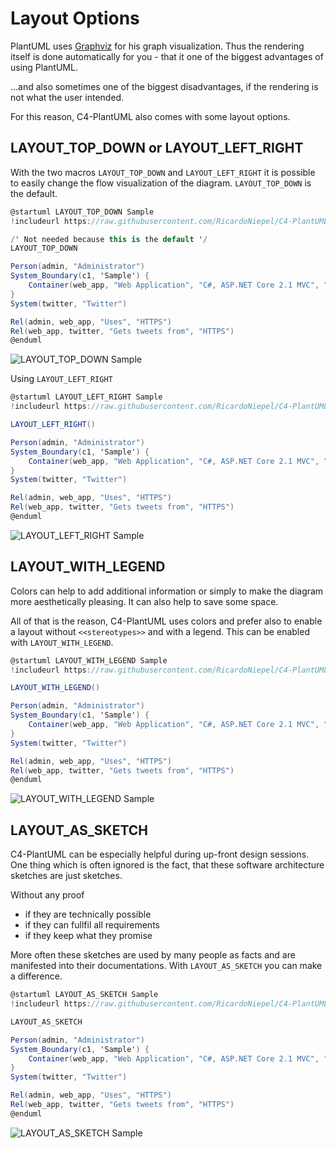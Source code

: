 # Layout Options

PlantUML uses [Graphviz](https://www.graphviz.org/) for his graph visualization. Thus the rendering itself is done automatically for you - that it one of the biggest advantages of using PlantUML.

...and also sometimes one of the biggest disadvantages, if the rendering is not what the user intended.

For this reason, C4-PlantUML also comes with some layout options.

## LAYOUT_TOP_DOWN or LAYOUT_LEFT_RIGHT

With the two macros `LAYOUT_TOP_DOWN` and `LAYOUT_LEFT_RIGHT` it is possible to easily change the flow visualization of the diagram. `LAYOUT_TOP_DOWN` is the default.

```csharp
@startuml LAYOUT_TOP_DOWN Sample
!includeurl https://raw.githubusercontent.com/RicardoNiepel/C4-PlantUML/master/C4_Container.puml

/' Not needed because this is the default '/
LAYOUT_TOP_DOWN

Person(admin, "Administrator")
System_Boundary(c1, 'Sample') {
    Container(web_app, "Web Application", "C#, ASP.NET Core 2.1 MVC", "Allows users to compare multiple Twitter timelines")
}
System(twitter, "Twitter")

Rel(admin, web_app, "Uses", "HTTPS")
Rel(web_app, twitter, "Gets tweets from", "HTTPS")
@enduml
```

![LAYOUT_TOP_DOWN Sample](http://www.plantuml.com/plantuml/png/xLXhRziw4ltkNy7hV6W3E8sJFfhDEaRzK1vOnmaiPRDtsy9Wf74iN9aKIBgkTzl_laD9PcGpMa7sRJvT1aWKSURCcI5r-FWa5HLgFejghqYFHrn8VDWhRRNQRm5CGWR46JZNpj0Rdz_WhzxDu6P4ziwJLaCaLosZa3rMnFIStkKmHNIl_ksGe-DQJVuHifWAEYDeHEUHyk2xwaJX8vi1KyJ7No3oPWj1u_imK5Dot6pcti_ezskGaZw26_u7oD7xPjvBWAyeUuo0_BT6iBc82bmjOpZdJAKUnqcFdDA0Bp0vCg6HXDhFF4n72Bx889AoahqFIKlUQ2ZxRJx0psSvjLeFVCu2AfRjzehV1ei2paqhmWQFTqbBtdQv240KlTSZ2YIWSWg1flcA3EYIprMr8OuuCXvqVh-vyyOTT-p-m_5wbxcK7wZ_nwFGoMOy7CVfzdivYobbmKA4IW4ZIip1dY0wko6T0Qdt-2pqYKkP9DTklPRE5JBXNFzfJT2E-3hCcO2WVKy5mtgUjWvrHvlq15050PeB4eJIdqiPSjOW322GH77o0EGRZS90MzL-0nOyfMZoNUNgtToE-pVtG_IB4r-k59yXhXvZXDsq7pZdtdXqTN7faGWcIhk8y76gSXvO-6uwAqAe-l5cZilNCCOCg6mG64Vq0QBzt8TGFplBtjR9sWoaacH-vO3wGS_8vu79vxJtQt44p6m44TKfosaOLqmKNSShJaUD5UZn6ZrJqhDwVP-iZFCTne-SQlAcB9N2AF2dRATuNzZXOKlYTtow8PJjpndyrzQXxcyV7jRNQe3S9eBF6cZ6SsETqRQx6gH-SD2kxvTYcCHiCDl6eAxLhOkV_EkLW_Qs2Tfzcc7hu40pB8UoUPOO6V0rz27W5_Z0nJR5nAoBi7OlwlCrDJ6sB2vYba7kNkHDulrjYgk5rQfmV_VI5cFp1IiWMXow7C9cM9h6HldkjYdVtQsLuDtknIj2Zeie5jCl1R2vtLKgss2Rikabsafli7lXYh5XeWg85eSkW2XXEAXKlj4svTER6pl7qUxr-p_WA5w55IpEenp39bcUoTCEcbn254Fb0nWw6tL8OFb-fhNauFCq309WN_i7ISUQprs9pzqpFgCIdz4pFeCIdq7canmNVHx3AUaG6IOxHCadQa45FYobWjaRDBaLuOoA9O48zC5FdX9lQXcIa16fiRI7EuzZBXGYvfnkWSSOWB9WqrTcU-jeINpE63v1G1GdgYJC5LF00hIbyo04vcCUpZSGomSUB1jwepyboOY7FesIk8opWwStSKAeWP0o359YVAwIPpvP3nx0DuXuh3D1I8fbsVRmVkkCt9lXk7knEhatJzuTV-oQVkTVdZCQTWPZo_33YVunXkxlhkTSv_gFZZwSTFisa6NujwHLlIieE1xhpuUpTji-l9kJhdrVaPYM6dGtJgGR5R5FpisFRxiVpWjFyl0ToJ4QZL-Ginc5Kl8d7VrJI3wT_Y_2sKoO8gflUn_FUytoEhyWPtksbzTvztkK-ollSZnmBfnXlpRLkY5DYhK87e45wTr1xSSPMMluluT6v4VjHsjZPhGp2vBEqiJ4P5TakofvtccZ4crjcAdeEgWnB08rJfXGafPzwVAAE9dGLzN3X725sv0qmxMRYZ8m_H20zCNpg5_O5xQoA8YmoNViV5SLEEUKnuQsaNTBe2ISYUScereX2_Cvs-GDs6x4hGWstsqhNqv-vygNXDlXsj1Gh7XxI3wdViMNVDll0NkSAOhKX2IBK4r3HjJBxGfz4xnW7-XjxFAssUJz7Pty226Hi36Ymf-62id8nie1MQIu-9JUbXxAD5KY5PrCjjyizd3HwrmDdL5kz_RkxKc___vFshsPEhx88ctIATzR_BKyLr-UqScgS8PhnldNBE962spzDATkMw2gtgkJ_7pDYrWL7aRGToUq8VuskTrbtoHKNVcDQqNnDraKoVuivam_vsNVE9KBVcxTU5s-SC0-YQEv9F5souGXMx1CkBQiwnWvPTz5lAzlRuOeYpdnFddVxPut_oJnDjdj9jvxpQGLABR9eL2nF-9vgd_oonJxByL6ApCEbbKs1NwLhcVmlrhNJHv5kfvrlxok5vF3bfqtQJ0BaK2ze_-6KWcgkC0RyCrDkt-4HYwTQILB--hxwPURMxaMy32cSOoMz_10Ed4SXNwogwpZgzvUWtJSspT3nqCN0UJupH6v_cTFztMYY2yacKiafGLGqwPeCfj7AjGXFPHR1OAeS0OHnf98yMT6yhLAEn4dCyFEsWYYLN9FjEuaI1tlqlDkNRJIHgRt2UO2bCH_GV_Hryzvbq_0Wlai-Xy0 "LAYOUT_TOP_DOWN Sample")

Using `LAYOUT_LEFT_RIGHT`

```csharp
@startuml LAYOUT_LEFT_RIGHT Sample
!includeurl https://raw.githubusercontent.com/RicardoNiepel/C4-PlantUML/master/C4_Container.puml

LAYOUT_LEFT_RIGHT()

Person(admin, "Administrator")
System_Boundary(c1, 'Sample') {
    Container(web_app, "Web Application", "C#, ASP.NET Core 2.1 MVC", "Allows users to compare multiple Twitter timelines")
}
System(twitter, "Twitter")

Rel(admin, web_app, "Uses", "HTTPS")
Rel(web_app, twitter, "Gets tweets from", "HTTPS")
@enduml
```

![LAYOUT_LEFT_RIGHT Sample](http://www.plantuml.com/plantuml/png/xLfjRziu4lwkNy5rFgG1dCP9NvhD9SRwHMc2Svp0KYwtrnO6ROrZOMLI8Ecwlcl_-mrbcP7D28BaDfzM1c9Pd7dccI7ry0NvGoegr7mMEVkamoCk9Dxi5LwEyri0av01SNlkZTltXvUt-ATpsxiTaBtBv78GoLFBA6IF9J5zjtFLNo5wr_znoV69uyY_GXPJGMS4ZUWyKZvyKwqeV6GpO8gCyG-8hDb2qFWX3DIKd3GQcUSp-kq6fAIFu8N_1NByhf7r4Z1Mb3r6GFxd4BmyH0MkbZ5SSgPM7YT9YvpIW2ymEJAXaGJdHnQc9GHVf119MSdU--HAdcWe-sasm8zdEPsVZ_YS1LGicyqrloqMEPmRLeGj7c-JAtdQvY80aVTSzoYGWCef19hcFkdH9P-hSbqSSMJSQ_rvU-yFMzxG-wVhTwuoAO_e-Az7ePDDURYks-vsCXPJoeA529K2HfIOWpr0T7PzEWDIw_1PE2OUPPBSU3LdDLR8X7FzTJxXUlpeC1S2WkO35GphUNP-f1kQf2E0AWZGN90WbEEvb25dTS800aaK9oCWNsaK1jhA-GrOy9IYoNUTgtzxD-pUFlJHBqvykL8S6OUwZn5ssxxdNlh3mVN7Avz4C57QHOIFKvNnmCAtLwCYXB8lR-guV0L3p83AEe5XH4SG7MHUXDh5HVgqHZP689KazIi6r3TwH3uFJ3wjMh_aHy3C1X1HdRASXd79HD5rkEPqN5-3dcpGCoMzgDKEoDeuss3yo9acRyfIAeo2yPJj5EypEpewb_WUdsq9PVDJ2l_b_4YtDu-EQXirG6uJmMTrDEEPlavfsqrrKZiyRDOE2Z5COZQORMDGD-hMnbV-LUgGUDi4xJRDyFpmK3CiXh9v5XWPy0tqFk0REEAYIZ4nwsAioaLzjgOcHiNY8cOnvAv5tYRUhL9SBQnMXRkxbpOVcozOFj6Sq3P48SFYDBRATr-bVFTtLeBtknSl3pdEevXFtmOev7PVgcozAcNJKxILNc_tmkLZmqJb4yq9NG2Hmx1Ngdo3AkNJYnixny7FgLyEE8fNVWLpyx0nYaaMP_AqWYPN4CLGUWE6paOT4bX-a6ejEVmq3OC0s9VkOTAmuNDVu7F_ZC-Wm6VmZ4-lmAUN-YJRnJ6FuOoqY0oJ5QBa4xMW0c-MKi7iDPhSYN16nP9017hZ9y-8FxKCISY8r5ZQmvl7CHSA4JDETy1Z341PiEqhqxLrj2HZpXZUGK0K9weWp3LJm0AqfVCW13R6FDol89OZ7YphUg4_9KcFXsCQ9N4PPuTFJ-A4K1qXPHYiYF6vIkxvP3Du05yXuh7E124fbgNgvltE7NYt_M7xuthdtZXzU_AXRThTV_lkeD_g3It3zwVwOmozFptVlScq7n-_FsrtRI3ByFVaAdjMaBCzrgyFPysclNatErtxl28nBJHeR-r8jofYxvmR7zwqtr_cxkJX6v9ZD1g-86VJ2uNaJrlwaqj-DVnVXBCPC7bKttG-N7OQnNL-GSxsQ2-ky-xdA0_N_jMmvtvq-rrdgdL3cXIT21w11Qkp0-Vx1TcuyBUFHkIxy_ryQsGqKmko6gM9YSakptPTygpJLYMQsZ1LqKrGOvW7QfmmeIGj-z1bdxYfq9VLmuHmYTEGLOQR9nK5OFec03aMpwD-Pf_PsY8dmZRVeVjDbU1iAuzDtaQkb41XE1FFItgrH1OoSR39ss1LYTiHBBvLArzCVjVA5uQhVcneA9OyFIIVLdxvXtpLru0TpXH5QaAIHQYc8IFgvLQ5OnCyPnteRwtogYpo_e5EumWXaR0nec8y3HMIaVMr0x98SFNTwhJqIAvI9LBHoQJwOh63arxhkkyECgktjszEkzrtFsdrPkhu8fEqIQTuRL5-UlvxUaOdgy8fhkddNpE96osmzTFikcs1AdkkJhBZDIjYPNZOWbwPqBRuM-IgoxwLK7dbDwubnTzaaIVxivWpVP-LVUDKAFZPUUDLySG11oIEvfB4rQO9GpPdcl1iMTSnCig-YtZVtDtsKHOpudtwhjs-RFmayJRPxIRUUutaob5iaqEkOd_0_LJtz9Sfzj-AZLPMFnYhT0ZyAbrFuN-rhfiyB5stUBoyhkUGSwn_672ST0DAWrc8Z6ej_HrA9QZY0e_4jrVnu-CwsVVeB8vW_s3r3cVci0MCXZIE4US1HgGLnr4uJjQNDNpKsQkJbdVtkk_ww2A0dBm-9ZV_wkYsLXJnXIHpYMoq5Ee4jCZDvf4AjOpwABmA157X32AC9P7RZvJTAxLgH9pK31kT0KJhh9vetKkGEjwLxzzvQAMDJEiJp4TG4d-2_j87qLcNFu05yrdqVm00 "LAYOUT_LEFT_RIGHT Sample")

## LAYOUT_WITH_LEGEND

Colors can help to add additional information or simply to make the diagram more aesthetically pleasing.
It can also help to save some space.

All of that is the reason, C4-PlantUML uses colors and prefer also to enable a layout without `<<stereotypes>>` and with a legend.
This can be enabled with `LAYOUT_WITH_LEGEND`.

```csharp
@startuml LAYOUT_WITH_LEGEND Sample
!includeurl https://raw.githubusercontent.com/RicardoNiepel/C4-PlantUML/master/C4_Container.puml

LAYOUT_WITH_LEGEND()

Person(admin, "Administrator")
System_Boundary(c1, 'Sample') {
    Container(web_app, "Web Application", "C#, ASP.NET Core 2.1 MVC", "Allows users to compare multiple Twitter timelines")
}
System(twitter, "Twitter")

Rel(admin, web_app, "Uses", "HTTPS")
Rel(web_app, twitter, "Gets tweets from", "HTTPS")
@enduml
```

![LAYOUT_WITH_LEGEND Sample](http://www.plantuml.com/plantuml/png/xLXhRziw4lskNy7hV4W3E8sJFfhD9aRzK9fW7IUmbCtURGk3jiQnS2LI8Ecwtct_-mvbcP7D28BitW0BN1cmPN7cp9aHUVZuA1KLQXP7pZxfy8WBYJTxfPVZ_1R096H0t9vxu_RzuUKjVdLkUxS3idUPNWuYUMeHXUon8gRlTgxwIqJl-jykEJvn7Fb7o18gQ4pGYCuYvSDtrOh2HnO3KsICNo3oPdD1auSmK5DoqcZadiVq-mr8IH_12_y3vFXT8-ybOAmeUuo0_DSXU7c82bmj4hZaJ2qzJj8MEQK1dsDoP48Z2SxFF4nB23xF8DAoahttwPK-qL3sqto0dyzoEZyVyHaBg5Wqcoj-6omAE3Ui21iytgPN-hJDHG2YwBb-eq02AgSGQ9hxf4SNVAQglUA88-DUw_VRUt_OyeRUFro_SvLBUKJ7VpmAdMp6mtNTThUJivXI5in5g1GmeiGCx0wYi-lJ64Yjm-DmJ3pA9BdnQiwohv09v_hdVC9r_z5XBWG4pGSg6DRpxFn8DpH9Hm1L4A2v844enpCfGyxgX044aYXEHa2-qIWCj9Np6x3WAKMJxofN__PksBrzwADValfofNYCkFeT8-ocVS-zz8U3wqzNFebWehIB21-dAkU1XMylUqK8LGTlvhXu1KFCWCewWM54Hn0Tv0P2xU8YUreZQpsGIfBvbGFg6zqZdmScdvUjNuiZO6O3YAXEMKx3f6AYw3fSSJgkhq1FrkYPabxKQWTaPPnlC7xaJ9CtPQaKHi5uodQAzuKT7PrB7CTd6qBP_9p1Vpq_qktDewFQMWsGsqJmk8vcFFUkCzfsKvtK3W-RjODI39EO3MRR6DIrkhLnoBzQEMXlcw3TfXcU7nvgXkLGDiyI8mE-Xju7784ZBhOf9cPTZBLhKP-lgOcnPN4Hinnono9RDUvkKrmjh5Q5kxkNjXYRpranqOBGvH0smz8qDiftlqtvxk-i1EztBruHSb94iPX-EO35xRvIsNhRb4rFqLPwlTqBLumD4rLCj21q2KG1mrwbyWssAPzUtDWv3dv1_Oh1KRoAArYOHpc6JR8yawSLDBc2A87A6p1qDkgGmlA3J6l9uUTf60J0ldOFquOrd_iId_jdV0ObFeDdV7ebFhtC9zqkZda2PwH5P9Yk42MVg3aLUBEG2kBNQ78dmfYA1O48zCPFdX5_QXcIa16fiRI7DqiIBXGYvfpkW2SOWB9WqrTcQ-jeGSQSCRo3W2XEL4cOQwQ01MXBPq48R8nvkDz0B4OyMDJrGdzAqZSUZccKncMS7JuzIL92TOIKOR0ancSglUUJzU01V8E89peJXAHObcqtxtVkmBlj3zkVLZltnkdRamzjq-x-otS7_LPlQ1c-FzKVO-ZzxldkJQxz-FZzQRjh0rc6VqklgcS51TjZFNmuQpRjpRlPwThd5QbfgK5xOqUwKH5xvzpuyARz_h9m9m_VaHoZqV05EPktK4h-jAK_XUINtVybE9kULKZrJUV3PQTHNkSNv6ptzl8wxtwEyd3jNmrxxYUtttMcMZUaIT69u15Oi3mxS7vSaBKB__jeH7uuFyutUaOpio3BNfgQcEoAR5SbppjjLAAf3JCLNGSrXaMWnWaJIjEo3rtsYPi9VLKzJ0bNE0rPPhXsKb46fcy2a6FnFEeNzeMjB0eYRF8TkjzL1SuvvR6XRUJT4YW9P-9vwLkja8KPpXPv0xORSJk2pNVRofUJtxdo9U5sE3Oq52kU7fBFIx_YGxxjru0TpXH5QaAIUQYc8IFgvLQ5OnEyO1teRwpojbda_HsTnX528c5ZHCLu6Yea8-ih1sIHukgxvMdfaLocIgIYaydsYyKEJdgjwxuxoAtUthuvxNRV_QBLcwdZYqpI9ftojKNrwVclwHcTh0fdkEOz_pcJkD42eqlMhjiIgEhdwYJVN_CYLeM74VJT2UN5toAtc-nR2LLNVkDQKVnD5aMo7oUSwVkyx1kdSi7FpHkloYSEE219D9CasMwQC6GBfWdFbdKT8wVikuZtpTrj7sKn9zwdxzhjoyOl4c-JtMxYlTT8hmB5DZaKAlO7t4zrJ_-l5FilnJR3-CzNx2nGaM9dpI-lsCNad6TwevFjBMaGXqYfrjA_eLI2AYxmj7jpWJu-hfDzZyP91Fi7o-6PcvxcC1hI946S1nYHLf94uJXTEjRmKMUlJbhUtUk-wwEB07Bo-fZS_BEZsrfHnEUIp2IoqIgdCz3w5SyY5Mg5z55J5GYYmXWYZ2MHsy-CtIkrR4ISp0mRdG54gwoUQDrBa3hUbU_VUMYbZKph4ymdK1B_WlxHPynvbu_0WbaS_Gy0 "LAYOUT_WITH_LEGEND Sample")

## LAYOUT_AS_SKETCH

C4-PlantUML can be especially helpful during up-front design sessions.
One thing which is often ignored is the fact, that these software architecture sketches are just sketches.

Without any proof

* if they are technically possible
* if they can fullfil all requirements
* if they keep what they promise

More often these sketches are used by many people as facts and are manifested into their documentations.
With `LAYOUT_AS_SKETCH` you can make a difference.

```csharp
@startuml LAYOUT_AS_SKETCH Sample
!includeurl https://raw.githubusercontent.com/RicardoNiepel/C4-PlantUML/master/C4_Container.puml

LAYOUT_AS_SKETCH

Person(admin, "Administrator")
System_Boundary(c1, 'Sample') {
    Container(web_app, "Web Application", "C#, ASP.NET Core 2.1 MVC", "Allows users to compare multiple Twitter timelines")
}
System(twitter, "Twitter")

Rel(admin, web_app, "Uses", "HTTPS")
Rel(web_app, twitter, "Gets tweets from", "HTTPS")
@enduml
```

![LAYOUT_AS_SKETCH Sample](http://www.plantuml.com/plantuml/png/xLfhRziw4lskNy7hV4W3E8sJFfhDEaRzK9fW7IUmbCtURGk3iSQnS6LI8Ecwtct_-mvbcP7D28BatW0BN1g8PN7cp9aHTVX0Faf5XPhF8cUVT7d4XSIBlSBcEBy5C0aP4BVlNhi3VtHnWt-wD_sR8TcxI9g3I9vQHY5xB8dfkztBmGhHk_gtIuvF74V-4RAO2ZeZQ4JdaVBXksf7uIER0LDaZ7z0PCqMWiRtOQ2cvAJHoDoVqU_N82Lz12_y3v3ZTusibu2nekmn0l9VXs3p41MuMiPmmPbQUPmaFN9A0xx0vCY4HXASdrcOjX1yaK8aPILxxvEMtD5GzjriW9_FSces7_YS1LGiMwqrloqMEPmRLeGj7c-JbjpjS160oBkldoYGWCef19hcFkdJ9P-hSeyuuiYut_xzviuVjRsHzm_NxrvcKdwWupyUXKusvU6wRgVNpLXCAGiM8bGA655Y3lO0qTaDw0n8hSjduPXub4boxTMSrLWX4yxrLtF2zVZHOSu51ArxAXZMywnvf3jQf2k0AWZGN90WbEEvb25dTS800aaK9mz0lj4e3BILynkmu2b5a-ywL__cTjIxkH-WNvpuSgKuCWxrCqRORVk-U-6FXbUVBdqImKHf5n4-JbN60mlVMOsA4Cg-lAdZyXMCC0CgwmH64Ns0w23p8jJEpzExDR8n0gaagLyneBxG8_9vOF9vrVirFm9cDeI8wfJbD8nB9egkepMdu_eQz6I3dYdfUQrsGDR6sGxZHyuqULEMKc4KZATiftXVsD5HK-9xVBObbAtFAVpNvf7kRnqTrJPgWDmcWi_gQCOpppgbRNVLIUtmi5KxACGmYTbWjer1tQXR1r_vLwb3ucqJjFiqm-RXeMPO36NpB30ou1le0y0ty86BAiN4h8kmgXVr-PgQ61MBYvX5aBiNUPjuhqfnjR1Q5UxjNjfyRBvW-KHpGXT3M0oBqzWgtrsLyjtTMWdUxLwyFEGuds8U_M80YzjTgRBrgvHDJz5MUltT2vUF3HELJpGdT0543iD-gV8DgvHFBsxi78U_fduvu2XU-HNCpQCOmoPPdCdJ2ffSGXH3wGqOEXjrI63vGQgrvF3pD0m2O5zxXqd7XizTWS_TCpx30f_XCpxz0fz-wfDi5ySyXZFI9Z9CLeYIJzI22hnOIWMprsXoAy8P5Ki24UYDdpmZ_jGo924ZKcDf3syUnrmeHCmutGAFCG1bmRQlJDVMqPACEMDu1G5HdAY2C5TC0GlGbiw34DWOyt2_WLW-y61PrmlzAKcUU3YcKHANSNRuT2TE2DKHKeR1YXYVg-IQJpQ31_0D8XxhJ12IObcgRjvltQ5tCnXrFgrtxetJjoSVEgRV_PVl3WVj_iWoV7-gFyRG-ztptUjC__7n-zDEpmQo3F-MjB9d1JdRO_twSDPgsPjtizErpoiIqqA3pjQETAiYziwvyU5Dv_r5xauUlYCvHgFH2t8sJw6G_6bRVtB9huR_It0s8okNwflkXujkexZEByZP7kt5TTxz7EN-ohySzTrFxg3dJBLkI9EY4y4Zi61rTk3yE2SR3N_xQ4H-E3-QMoEZbLgGrIXDJ4nsURRhacUTjYhHqeQfYcw26iCyKEE42ILfsOSk-yHDXRwi7YQ4Ivo6h3BSEAae0jCN0SYnU1xr2_l2rXOv4RRvZjplgWHdMtbiyZPonGGAmfbuNl9KIsGX4mUBl0LMdRWLmUPRjVB5v7UlV46uwiU6XcB9qqFoUUMNVyXNVGtOvKnHf2OaMOHg6ZAYNcvLE3R1SzQ1_jOghyeYx-_eD8uG4WaR8oh6qr0X6LbVEo2B15TVhKvBZ-GgLI8LdKogBnQxEEcrhmRkCBDwU_lcjDTxzujMRwQEBp99ctIArnRbf-U_fcTqiYgSufhd_ETCuaOBZ2xPksvReCgUgvFiUCsAM1aUbg1N9xGj_ZQvoh9l9LHU-OrhIV4tMUJ9_Ypc3AytPDyu5Gj-PjvuLJnnm069exaaSRLfmf3DcIOyMzPrZ8ooxoBUrxSt0vJ5Z7YVlkjqBXg_IBnDThk9zruZQJcARNB8LUmFk9_gdVwVAVPVYfsEdJzViTD0bc9RF5vOiVF9ETQ_IJZfpf86in09rThwEvHAKCK5ddLlBy_7ntMoxz5P7C7-GVfoFarE2tWOqJX6d7ju8EquZi9nid2iuQtkNfsqlTlN0zT75m7avFKnkVvdL_UreuWl99bBPACrJlFNwZMRHohK-kYZeYeGH8KpY32MH6u_KtQlrAeJSL8px7I64AspUg9r9q7gU9U-V-kXbJOolKymdq19_0dwIvymPrq-0Wlci-X_ "LAYOUT_AS_SKETCH Sample")
